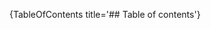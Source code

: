 [//]: # (This file was generated from: doc/templates/Home.mdt using the documentation_builder package on: 2021-09-01 12:34:08.367851.)
{TableOfContents title='## Table of contents'}